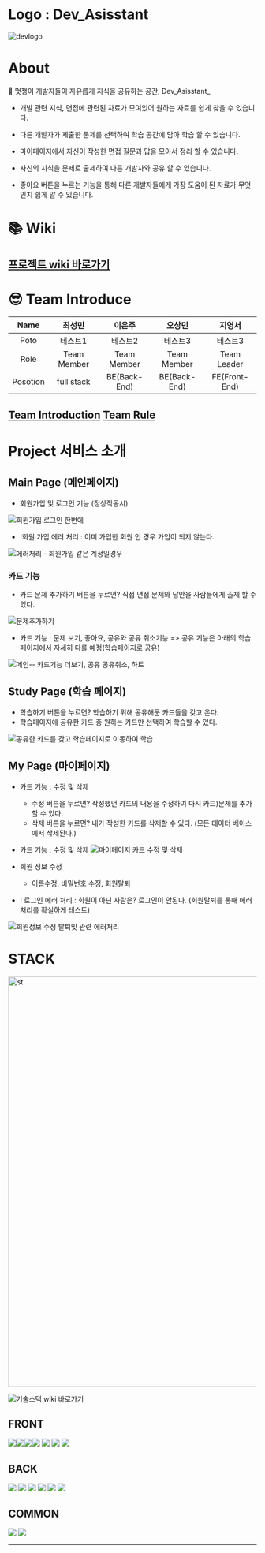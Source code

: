 # Logo : Dev_Asisstant

![devlogo](https://user-images.githubusercontent.com/87491901/162045736-c7c33a65-5d53-4dc8-a500-049c381675f3.png)

# About

🌟 멋쟁이 개발자들이 자유롭게 지식을 공유하는 공간, Dev_Asisstant_


* 개발 관련 지식, 면접에 관련된 자료가 모여있어 원하는 자료를 쉽게 찾을 수 있습니다.

* 다른 개발자가 제출한 문제를 선택하여 학습 공간에 담아 학습 할 수 있습니다.

* 마이페이지에서 자신이 작성한 면접 질문과 답을 모아서 정리 할 수 있습니다.

* 자신의 지식을 문제로 출제하여 다른 개발자와 공유 할 수 있습니다.

* 좋아요 버튼을 누르는 기능을 통해 다른 개발자들에게 가장 도움이 된 자료가 무엇인지 쉽게 알 수 있습니다.

# 📚 Wiki
[프로젝트 wiki 바로가기](https://github.com/codestates/dev-interview-helper/wiki)
---
# 😎 Team Introduce
|Name|최성민|이은주|오상민|지영서| 
|:---:|:---:|:---:|:---:|:---:|
|Poto|테스트1|테스트2|테스트3|테스트3|
|Role|Team Member|Team Member|Team Member|Team Leader|
|Posotion|full stack | BE(Back-End)| BE(Back-End)| FE(Front-End)|
  
[Team Introduction](https://github.com/codestates/dev-interview-helper/wiki/Team-Introduction)
[Team Rule](https://github.com/codestates/dev-interview-helper/wiki/Team-Rule)
---

# Project 서비스 소개
## Main Page (메인페이지)

 - 회원가입 및 로그인 기능 (정상작동시)
  
![회원가입 로그인 한번에](https://user-images.githubusercontent.com/87491901/163363103-d5a2d362-9781-413c-9933-bb120b6ccc03.gif)

 - !회원 가입 에러 처리 : 이미 가입한 회원 인 경우 가입이 되지 않는다.
 
 ![에러처리 - 회원가입 같은 계정일경우 ](https://user-images.githubusercontent.com/87491901/163363129-81ea4df8-789b-4d02-aced-4a17fb97eef5.gif)
 
 ### 카드 기능
   - 카드 문제 추가하기 버튼을 누르면? 직접 면접 문제와 답안을 사람들에게 출제 할 수 있다.
 
 ![문제추가하기 ](https://user-images.githubusercontent.com/87491901/163363700-36aa4e38-7544-4a33-8f68-84c20c19919a.gif)

   - 카드 기능 : 문제 보기, 좋아요, 공유와 공유 취소기능
 => 공유 기능은 아래의 학습페이지에서 자세히 다룰 예정(학습페이지로 공유)

![메인-- 카드기능 더보기,  공유 공유취소, 하트](https://user-images.githubusercontent.com/87491901/163363788-3094a17b-d3a9-4457-addd-68210ac62453.gif)

## Study Page (학습 페이지)
   - 학습하기 버튼을 누르면? 학습하기 위해 공유해둔 카드들을 갖고 온다.
   - 학습페이지에 공유한 카드 중 원하는 카드만 선택하여 학습할 수 있다.

![공유한 카드를 갖고 학습페이지로 이동하여 학습 ](https://user-images.githubusercontent.com/87491901/163364528-89f5c7a6-747d-45f7-80b6-f6c3096f670a.gif)

## My Page (마이페이지)
 
- 카드 기능 : 수정 및 삭제
  - 수정 버튼을 누르면? 작성했던 카드의 내용을 수정하여 다시 카드)문제를 추가할 수 있다.
  - 삭제 버튼을 누르면? 내가 작성한 카드를 삭제할 수 있다. (모든 데이터 베이스에서 삭제된다.)

- 카드 기능 : 수정 및 삭제
![마이페이지 카드 수정 및 삭제](https://user-images.githubusercontent.com/87491901/163364196-f8c9ccd3-02e0-44da-b0cc-097ae0b7206f.gif)
 
- 회원 정보 수정 
  - 이름수정, 비밀번호 수정, 회원탈퇴  
 
 - ! 로그인 에러 처리 : 회원이 아닌 사람은? 로그인이 안된다. (회원탈퇴를 통해 에러 처리를 확실하게 테스트)

![회원정보 수정 탈퇴및 관련 에러처리](https://user-images.githubusercontent.com/87491901/163363264-5760a497-1be2-460c-907b-0f48834be75c.gif)

 
# STACK

<img width="832" alt="st" src="https://user-images.githubusercontent.com/87491901/163304247-f1114631-00da-4a1d-876b-a15ac4656791.png">

![기술스택 wiki 바로가기](https://github.com/codestates/dev-interview-helper/wiki/%F0%9F%94%A8Tech-Stack)


## FRONT



<img src="https://img.shields.io/badge/Front-axios-blue?style=for-the-badge&logo= Query&logoColor=blue"><img src="https://img.shields.io/badge/front-react-61DAFB?style=for-the-badge&logo=react&logoColor=black"><img src="https://img.shields.io/badge/front-ReactQuery-FF4154?style=for-the-badge&logo=React Query&logoColor=white"><img src="https://img.shields.io/badge/front-REDUX-764ABC?style=for-the-badge&logo=Redux&logoColor=white">
 <img src="https://img.shields.io/badge/front-styled components-hotpink?style=for-the-badge&logo=styled-components&logoColor=white">
<img src="https://img.shields.io/badge/front-css-1572B6?style=for-the-badge&logo=css3&logoColor=white">
 <img src="https://img.shields.io/badge/front-javascript-F7DF1E?style=for-the-badge&logo=javascript&logoColor=black">

## BACK

<img src="https://img.shields.io/badge/back-JWT-black?style=for-the-badge&logo=JSON Web Tokens&logoColor=white">
<img src="https://img.shields.io/badge/back-Sequelize-52B0E7?style=for-the-badge&logo=Sequelize&logoColor=white">
<img src="https://img.shields.io/badge/back-node.js-339933?style=for-the-badge&logo=Node.js&logoColor=white">
<img src="https://img.shields.io/badge/back-Express-black?style=for-the-badge&logo=Express&logoColor=white">
<img src="https://img.shields.io/badge/back-mysql-4479A1?style=for-the-badge&logo=mysql&logoColor=white">
<img src="https://img.shields.io/badge/depoly-amazonaws-232F3E?style=for-the-badge&logo=amazonaws&logoColor=white">

## COMMON
<img src="https://img.shields.io/badge/common-github-181717?style=for-the-badge&logo=github&logoColor=white">
<img src="https://img.shields.io/badge/common-git-F05032?style=for-the-badge&logo=git&logoColor=white">


---




<!-- # Team Introduction -->
<!-- 

> **Role** : Team Member
>
> **Position** : full stack / FE(Front-End), BE(Back-End)

  
## 이은주 
> **Role** : Team Member
>
> **Position** : BE(Back-End)


## 오상민
> **Role** : Team Member
>
> **Position** : BE(Back-End)


## 지영서
> **Role** : Team Leader
>
> **Position** : FE(Front-End)

|Name|최성민|이은주|오상민|지영서| 
|:---:|:---:|:---:|:---:|:---:|
|Poto|테스트1|테스트2|테스트3|테스트3|
|Role|Team Member|Team Member|Team Member|Team Leader|
|Posotion|full stack | BE(Back-End)| BE(Back-End)| FE(Front-End)|

 -->

